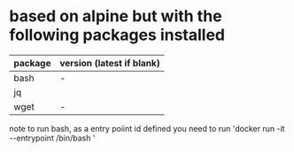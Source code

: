 # based on alpine but with the following packages installed

package | version (latest if blank) 
------- | -------------------------
bash | - 
jq| |  -
wget | -

note to run bash, as a entry poiint id defined you need to run 'docker run -it --entrypoint /bin/bash <image>'
